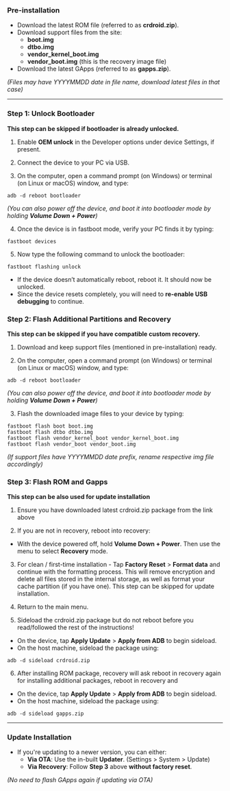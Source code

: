### Pre-installation
* Download the latest ROM file (referred to as **crdroid.zip**).
* Download support files from the site:
  - **boot.img**
  - **dtbo.img**
  - **vendor_kernel_boot.img**
  - **vendor_boot.img** (this is the recovery image file)
* Download the latest GApps (referred to as **gapps.zip**).

*(Files may have YYYYMMDD date in file name, download latest files in that case)*

---

### Step 1: Unlock Bootloader
**This step can be skipped if bootloader is already unlocked.**

1. Enable **OEM unlock** in the Developer options under device Settings, if present.

2. Connect the device to your PC via USB.

3. On the computer, open a command prompt (on Windows) or terminal (on Linux or macOS) window, and type:

```
adb -d reboot bootloader
```
*(You can also power off the device, and boot it into bootloader mode by holding **Volume Down + Power**)*

4. Once the device is in fastboot mode, verify your PC finds it by typing:

```
fastboot devices
```

5. Now type the following command to unlock the bootloader:

```
fastboot flashing unlock
```
  - If the device doesn’t automatically reboot, reboot it. It should now be unlocked.
  - Since the device resets completely, you will need to **re-enable USB debugging** to continue.

### Step 2: Flash Additional Partitions and Recovery 
**This step can be skipped if you have compatible custom recovery.**

1. Download and keep support files (mentioned in pre-installation) ready.

2. On the computer, open a command prompt (on Windows) or terminal (on Linux or macOS) window, and type:

```
adb -d reboot bootloader
```
*(You can also power off the device, and boot it into bootloader mode by holding **Volume Down + Power**)*

3. Flash the downloaded image files to your device by typing:

```
fastboot flash boot boot.img
fastboot flash dtbo dtbo.img
fastboot flash vendor_kernel_boot vendor_kernel_boot.img
fastboot flash vendor_boot vendor_boot.img
```
*(If support files have YYYYMMDD date prefix, rename respective img file accordingly)*

### Step 3: Flash ROM and Gapps
**This step can be also used for update installation**

1. Ensure you have downloaded latest crdroid.zip package from the link above

2. If you are not in recovery, reboot into recovery:
  - With the device powered off, hold **Volume Down + Power**. Then use the menu to select **Recovery** mode.

3. For clean / first-time installation - Tap **Factory Reset** > **Format data** and continue with the formatting process. This will remove encryption and delete all files stored in the internal storage, as well as format your cache partition (if you have one). This step can be skipped for update installation.

4. Return to the main menu.

5. Sideload the crdroid.zip package but do not reboot before you read/followed the rest of the instructions!
  - On the device, tap **Apply Update** > **Apply from ADB** to begin sideload.
  - On the host machine, sideload the package using:

```
adb -d sideload crdroid.zip
```

6. After installing ROM package, recovery will ask reboot in recovery again for installing additional packages, reboot in recovery and
  - On the device, tap **Apply Update** > **Apply from ADB** to begin sideload.
  - On the host machine, sideload the package using:

```
adb -d sideload gapps.zip
```

---

### Update Installation
* If you're updating to a newer version, you can either:
  - **Via OTA**: Use the in-built **Updater**. (Settings > System > Update)
  - **Via Recovery**: Follow **Step 3** above **without factory reset**.

*(No need to flash GApps again if updating via OTA)*

